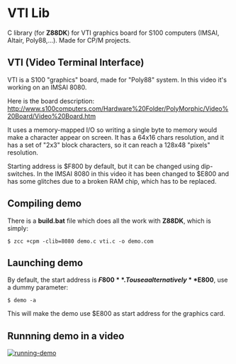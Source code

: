 # VTI Lib

C library (for **Z88DK**) for VTI graphics board for S100 computers (IMSAI, Altair, Poly88,...). Made for CP/M projects.

## VTI (Video Terminal Interface)

VTI is a S100 "graphics" board, made for "Poly88" system. In this video it's working on an IMSAI 8080.

Here is the board description: http://www.s100computers.com/Hardware%20Folder/PolyMorphic/Video%20Board/Video%20Board.htm

It uses a memory-mapped I/O so writing a single byte to memory would make a character appear on screen. It has a 64x16 chars resolution, and it has a set of "2x3" block characters, so it can reach a 128x48 "pixels" resolution.

Starting address is $F800 by default, but it can be changed using dip-switches. In the IMSAI 8080 in this video it has been changed to $E800 and has some glitches due to a broken RAM chip, which has to be replaced.

## Compiling demo

There is a **build.bat** file which does all the work with **Z88DK**, which is simply:

```$ zcc +cpm -clib=8080 demo.c vti.c -o demo.com```

## Launching demo

By default, the start address is **$F800**. To use a alternatively **$E800**, use a dummy parameter:

```$ demo -a```

This will make the demo use $E800 as start address for the graphics card.

## Runnning demo in a video

[![running-demo](https://img.youtube.com/vi/AEd7Ui9pJeU/0.jpg)](https://www.youtube.com/watch?v=AEd7Ui9pJeU)
